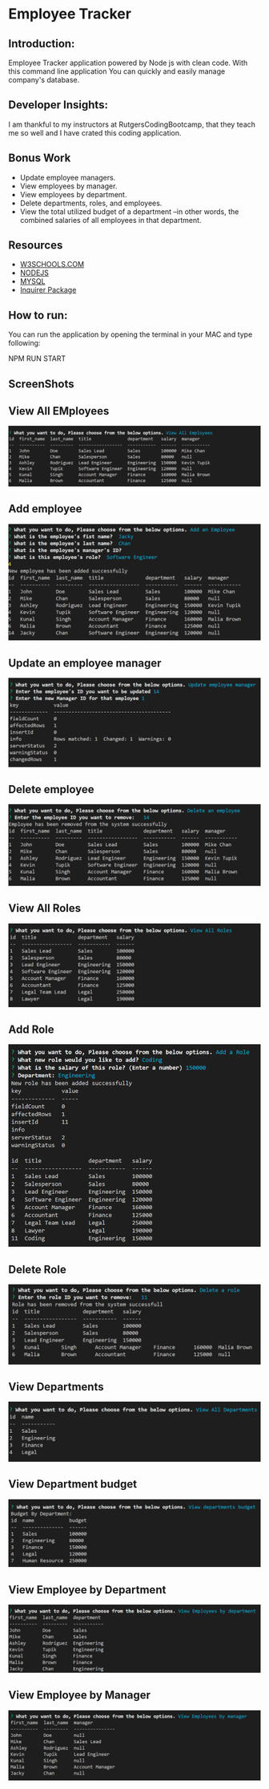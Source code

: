 # Employee Tracker

## Introduction:

Employee Tracker application powered by Node js with clean code. With this command line application You can quickly and easily manage company's database.

## Developer Insights:

I am thankful to my instructors at RutgersCodingBootcamp, that they teach me so well and I have crated this coding application.


## Bonus Work
- Update employee managers.
- View employees by manager.
- View employees by department.
- Delete departments, roles, and employees.
- View the total utilized budget of a department –in other words, the combined salaries of all employees in that department.



## Resources
-   [W3SCHOOLS.COM](https://www.w3schools.com/nodejs/)
-   [NODEJS](https://www.w3schools.com/nodejs/)
-   [MYSQL](https://www.npmjs.com/package/mysql2)
-   [Inquirer Package](https://www.npmjs.com/package/inquirer)

## How to run:


You can run the application by opening the terminal in your MAC and type following:

NPM RUN START

## ScreenShots


## View All EMployees

![View All Employee](./assets/images/viewAllEmployees.png)


## Add employee

![Add Employee](./assets/images/addEmployee.png)


## Update an employee manager

![Update](./assets/images/updateEmploeyeeManager.png)

## Delete employee

![Delete Employee](./assets/images/deleteAnEmployee.png)

## View All Roles

![All Roles](./assets/images/viewAllRoles.png)

## Add Role

![Add Roles](./assets/images/addRole.png)

## Delete Role

![Delete Role](./assets/images/deleteRole.png)

## View Departments

![Departments](./assets/images/viewAllDepartments.png)

## View Department budget

![Departments](./assets/images/viewDepartmentBudget.png)

## View Employee by Department

![Departments](./assets/images/viewEmployeeByDepartment.png)

## View Employee by Manager

![Departments](./assets/images/viewEmployeeByManager.png)
